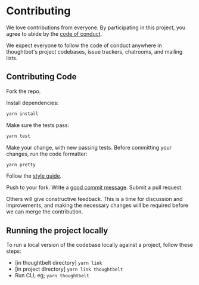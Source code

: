 # Contributing

We love contributions from everyone. By participating in this project, you agree
to abide by the [code of conduct](./CODE_OF_CONDUCT.md).

We expect everyone to follow the code of conduct anywhere in thoughtbot's
project codebases, issue trackers, chatrooms, and mailing lists.

## Contributing Code

Fork the repo.

Install dependencies:

```bash
yarn install
```

Make sure the tests pass:

```bash
yarn test
```

Make your change, with new passing tests. Before committing your changes, run the code formatter:

```bash
yarn pretty
```

Follow the [style guide][style].

[style]: https://github.com/thoughtbot/guides

Push to your fork. Write a [good commit message][commit]. Submit a pull request.

[commit]: http://tbaggery.com/2008/04/19/a-note-about-git-commit-messages.html

Others will give constructive feedback. This is a time for discussion and
improvements, and making the necessary changes will be required before we can
merge the contribution.

## Running the project locally

To run a local version of the codebase locally against a project, follow these steps:

- [in thoughtbelt directory] `yarn link`
- [in project directory] `yarn link thoughtbelt`
- Run CLI, eg; `yarn thoughtbelt`
